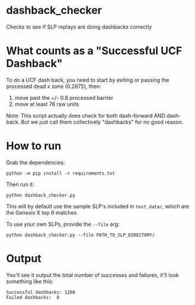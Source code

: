 # dashback_checker
Checks to see if SLP replays are doing dashbacks correctly

# What counts as a "Successful UCF Dashback"

To do a UCF dash back, you need to start by exiting or passing the processed dead x zone (0.2875), then:
1. move past the +/- 0.8 processed barrier
2. move at least 76 raw units

Note: This script actually does check for both dash-forward AND dash-back. But we just call them collectively "dashbacks" for no good reason.

# How to run

Grab the dependencies:

`python -m pip install -r requirements.txt`

Then run it:

`python dashback_checker.py`

This will by default use the sample SLP's included in `test_data/`, which are the Genesis X top 8 matches.

To use your own SLPs, provide the `--file` arg:

`python dashback_checker.py --file PATH_TO_SLP_DIRECTORY/`

# Output

You'll see it output the total number of successes and failures, it'll look something like this:

```
Successful dashbacks: 1266
Failed dashbacks:  0
```